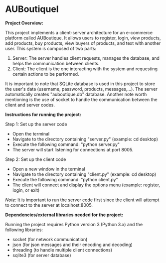 # AUBoutiqueI

**Project Overview:**

This project implements a client-server architecture for an e-commerce platform called AUBoutique. It allows users to register, login, view products, add products, buy products, view buyers of products, and text with another user. This system is composed of two parts: 
1. Server: The server handles client requests, manages the database, and helps the communication between clients. 
2. Client: The client is the one interacting with the system and requesting certain actions to be performed. 

It is important to note that SQLite database is used in this project to store the user's data (username, password, products, messages,...). The server automatically creates "auboutique.db" database. 
Another note worth mentioning is the use of socket to handle the communication between the client and server codes. 


**Instructions for running the project:**

Step 1: Set up the server code 
  - Open the terminal
  - Navigate to the directory containing "server.py" (example: cd desktop)
  - Execute the following command: "python server.py"
  - The server will start listening for connections at port 8005.

Step 2: Set up the client code
  - Open a new window in the terminal
  - Navigate to the directory containing "client.py" (example: cd desktop)
  - Execute the following command: "python client.py"
  - The client will connect and display the options menu (example: register, login, or exit)

*Note:* It is important to run the server code first since the client will attempt to connect to the server at localhost:8005. 


**Dependencies/external libraries needed for the project:** 

Running the project requires Python version 3 (Python 3.x) and the following libraries: 
  - socket (for network communication) 
  - json (for json messages and their encoding and decoding) 
  - threading (to handle multiple client connections)
  - sqlite3 (for server database) 
